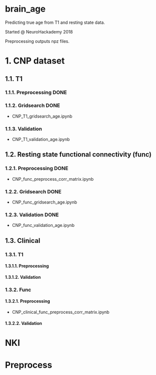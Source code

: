 # brain_age
Predicting true age from T1 and resting state data. 

Started @ NeuroHackademy 2018



Preprocessing outputs npz files.


# 1. CNP dataset
## 1.1. T1
### 1.1.1. Preprocessing DONE

### 1.1.2. Gridsearch DONE 
* CNP_T1_gridsearch_age.ipynb

### 1.1.3. Validation
* CNP_T1_validation_age.ipynb



## 1.2. Resting state functional connectivity (func)
### 1.2.1. Preprocessing DONE
* CNP_func_preprocess_corr_matrix.ipynb

### 1.2.2. Gridsearch DONE
* CNP_func_gridsearch_age.ipynb

### 1.2.3. Validation DONE
* CNP_func_validation_age.ipynb



## 1.3. Clinical



### 1.3.1. T1

#### 1.3.1.1. Preprocessing




#### 1.3.1.2. Validation



### 1.3.2. Func

#### 1.3.2.1. Preprocessing

* CNP_clinical_func_preprocess_corr_matrix.ipynb

#### 1.3.2.2. Validation


# NKI
# Preprocess 







